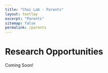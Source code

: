 ```yaml
---
title: "Choi Lab - Parents"
layout: textlay
excerpt: "Parents"
sitemap: false
permalink: /parents
---
```


# Research Opportunities

Coming Soon!
